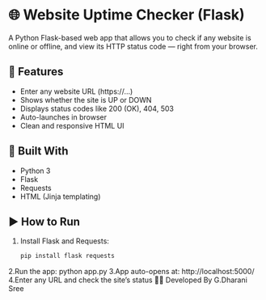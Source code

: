 # 🌐 Website Uptime Checker (Flask)

A Python Flask-based web app that allows you to check if any website is online or offline, and view its HTTP status code — right from your browser.

## 🚀 Features
- Enter any website URL (https://...)
- Shows whether the site is UP or DOWN
- Displays status codes like 200 (OK), 404, 503
- Auto-launches in browser
- Clean and responsive HTML UI

## 🧰 Built With
- Python 3
- Flask
- Requests
- HTML (Jinja templating)

## ▶️ How to Run

1. Install Flask and Requests:
   ```bash
   pip install flask requests
2.Run the app:
   python app.py
3.App auto-opens at:
   http://localhost:5000/
4.Enter any URL and check the site’s status
👩‍💻 Developed By
 G.Dharani Sree




